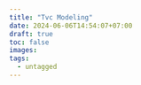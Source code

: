 ```yaml
---
title: "Tvc Modeling"
date: 2024-06-06T14:54:07+07:00
draft: true
toc: false
images:
tags:
  - untagged
---
```


